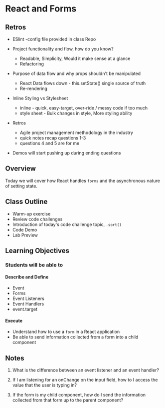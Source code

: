 # React and Forms

## Retros

- ESlint
  -config file provided in class Repo

- Project functionality and flow, how do you know?
  - Readable, Simplicity, Would it make sense at a glance
  - Refactoring

- Purpose of data flow and why props shouldn't be manipulated
  - React Data flows down - this.setState() single source of truth
  - Re-rendering

- Inline Styling vs Stylesheet
  - inline - quick, easy-target, over-ride / messy code if too much
  - style sheet - Bulk changes in style, More styling ability

- Retros
  - Agile project management methodology in the industry
  - quick notes recap questions 1-3
  - questions 4 and 5 are for me

- Demos will start pushing up during ending questions

## Overview

Today we will cover how React handles `forms` and the asynchronous nature of setting state.

## Class Outline

- Warm-up exercise
- Review code challenges
- Introduction of today's code challenge topic, `.sort()`
- Code Demo
- Lab Preview

## Learning Objectives

### Students will be able to

#### Describe and Define

- Event
- Forms
- Event Listeners
- Event Handlers
- event.target

#### Execute

- Understand how to use a `form` in a React application
- Be able to send information collected from a form into a child component

## Notes

1. What is the difference between an event listener and an event handler?

1. If I am listening for an onChange on the input field, how to I access the value that the user is typing in?

1. If the form is my child component, how do I send the information collected from that form up to the parent component?